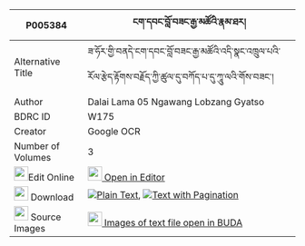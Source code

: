 |P005384|ངག་དབང་བློ་བཟང་རྒྱ་མཚོའི་རྣམ་ཐར། 
| --- | --- 
|Alternative Title |ཟ་ཧོར་གྱི་བནདེ་ངག་དབང་བློ་བཟང་རྒྱ་མཚོའི་འདི་སྣང་འཁྲུལ་པའི་རོལ་རྩེད་རྟོགས་བརྗོད་ཀྱི་ཚུལ་དུ་བཀོད་པ་དུ་ཀཱུ་ལའི་གོས་བཟང་།
|Author| Dalai Lama 05 Ngawang Lobzang Gyatso
|BDRC ID | W175
|Creator | Google OCR
|Number of Volumes| 3
|<img width="25" src="https://img.icons8.com/color/25/000000/edit-property.png">Edit Online| [<img width="25" src="https://avatars.githubusercontent.com/u/45091458?s=200&v=4"> Open in Editor](http://editor.openpecha.org/P005384)
|<img width="25" src="https://img.icons8.com/fluent/48/000000/download-2.png"/>  Download | [![](https://img.icons8.com/color/20/000000/txt.png)Plain Text](https://github.com/Openpecha/P005384/releases/download/v1/ngawang_lozang_gyatso_i_namtar_plain_P005384.zip), [![](https://img.icons8.com/color/20/000000/txt.png)Text with Pagination](https://github.com/Openpecha/P005384/releases/download/v1/ngawang_lozang_gyatso_i_namtar_pages_P005384.zip)
|<img width="25" src="https://img.icons8.com/plasticine/100/000000/pictures-folder.png"/>  Source Images | [<img width="25" src="https://library.bdrc.io/icons/BUDA-small.svg"> Images of text file open in BUDA](https://library.bdrc.io/show/bdr:W175)